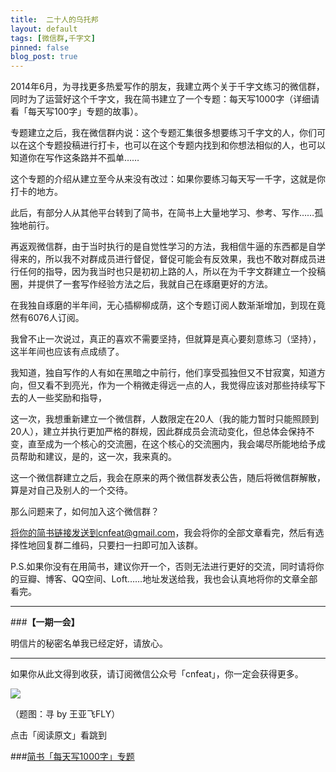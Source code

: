 ```yaml
---
title:  二十人的乌托邦
layout: default
tags: [微信群,千字文]
pinned: false
blog_post: true
---
```


2014年6月，为寻找更多热爱写作的朋友，我建立两个关于千字文练习的微信群，同时为了运营好这个千字文，我在简书建立了一个专题：每天写1000字（详细请看「每天写100字」专题的故事）。

专题建立之后，我在微信群内说：这个专题汇集很多想要练习千字文的人，你们可以在这个专题投稿进行打卡，也可以在这个专题内找到和你想法相似的人，也可以知道你在写作这条路并不孤单……

这个专题的介绍从建立至今从来没有改过：如果你要练习每天写一千字，这就是你打卡的地方。

此后，有部分人从其他平台转到了简书，在简书上大量地学习、参考、写作……孤独地前行。

再返观微信群，由于当时执行的是自觉性学习的方法，我相信牛逼的东西都是自学得来的，所以我不对群成员进行督促，督促可能会有反效果，我也不敢对群成员进行任何的指导，因为我当时也只是初初上路的人，所以在为千字文群建立一个投稿圈，并提供了一套写作经验方法之后，我就自己在琢磨更好的方法。

在我独自琢磨的半年间，无心插柳柳成荫，这个专题订阅人数渐渐增加，到现在竟然有6076人订阅。

我曾不止一次说过，真正的喜欢不需要坚持，但就算是真心要刻意练习（坚持），这半年间也应该有点成绩了。

我知道，独自写作的人有如在黑暗之中前行，他们享受孤独但又不甘寂寞，知道方向，但又看不到亮光，作为一个稍微走得远一点的人，我觉得应该对那些持续写下去的人一些奖励和指导，

这一次，我想重新建立一个微信群，人数限定在20人（我的能力暂时只能照顾到20人），建立并执行更加严格的群规，因此群成员会流动变化，但总体会保持不变，直至成为一个核心的交流圈，在这个核心的交流圈内，我会竭尽所能地给予成员帮助和建议，是的，这一次，我来真的。

这一个微信群建立之后，我会在原来的两个微信群发表公告，随后将微信群解散，算是对自己及别人的一个交待。

那么问题来了，如何加入这个微信群？

将你的简书链接发送到cnfeat@gmail.com，我会将你的全部文章看完，然后有选择性地回复群二维码，只要扫一扫即可加入该群。

P.S.如果你没有在用简书，建议你开一个，否则无法进行更好的交流，同时请将你的豆瓣、博客、QQ空间、Loft……地址发送给我，我也会认真地将你的文章全部看完。


---

###**【一期一会】**

明信片的秘密名单我已经定好，请放心。

----

如果你从此文得到收获，请订阅微信公众号「cnfeat」，你一定会获得更多。

![](http://7d9mjz.com1.z0.glb.clouddn.com/2014-12-15.jpg)

（题图：寻 by 王亚飞FLY）

点击「阅读原文」看跳到

###[简书「每天写1000字」专题](http://www.jianshu.com/collection/723de9bac3cd)




